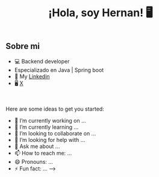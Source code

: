 <div align = "center">
<h1 align = "center"> ¡Hola, soy Hernan! 🖥️ </h1>
</div>
<img src=""portada aca>

## Sobre mi

- 💻 Backend developer
- Especializado en Java | Spring boot
- 🧾 My [Linkedin](https://www.linkedin.com/in/hernan-mendez-6659962b7/)
- 🖥️  [X](https://x.com/HernanMend58430)
  
<br>

Here are some ideas to get you started:

- 🔭 I’m currently working on ...
- 🌱 I’m currently learning ...
- 👯 I’m looking to collaborate on ...
- 🤔 I’m looking for help with ...
- 💬 Ask me about ...
- 📫 How to reach me: ...
- 😄 Pronouns: ...
- ⚡ Fun fact: ...
-->
